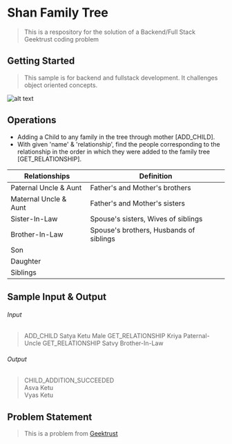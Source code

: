 # Shan Family Tree 

> This is a respository for the solution of a Backend/Full 
Stack Geektrust coding problem


## Getting Started

> This sample is for backend and fullstack development. It challenges object oriented concepts.

![alt text](https://drive.google.com/file/d/1mvznAnc9hPsdv1YeIaBPDraNJFN7_7P9/view?usp=sharing "Family Tree")


## Operations

* Adding a Child to any family in the tree through mother [ADD_CHILD].
* With given 'name' & 'relationship', find the people corresponding to the relationship
in the order in which they were added to the family tree [GET_RELATIONSHIP].


| **Relationships**      | **Definition**                         |
| ---------------------  |--------------------------------------|
| Paternal Uncle & Aunt  | Father's and Mother's brothers         | 
| Maternal Uncle & Aunt  | Father's and Mother's sisters          | 
| Sister-In-Law          | Spouse's sisters, Wives of siblings    |
| Brother-In-Law         | Spouse's brothers, Husbands of siblings|
| Son                    | |
| Daughter               | |
| Siblings               | |

## Sample Input & Output

###### Input
>ADD_CHILD Satya Ketu Male
GET_RELATIONSHIP Kriya Paternal-Uncle
GET_RELATIONSHIP Satvy Brother-In-Law

###### Output
>CHILD_ADDITION_SUCCEEDED       
Asva Ketu                       
Vyas Ketu



## Problem Statement

> This is a problem from [Geektrust](https://www.geektrust.in/coding-problem/backend/family)